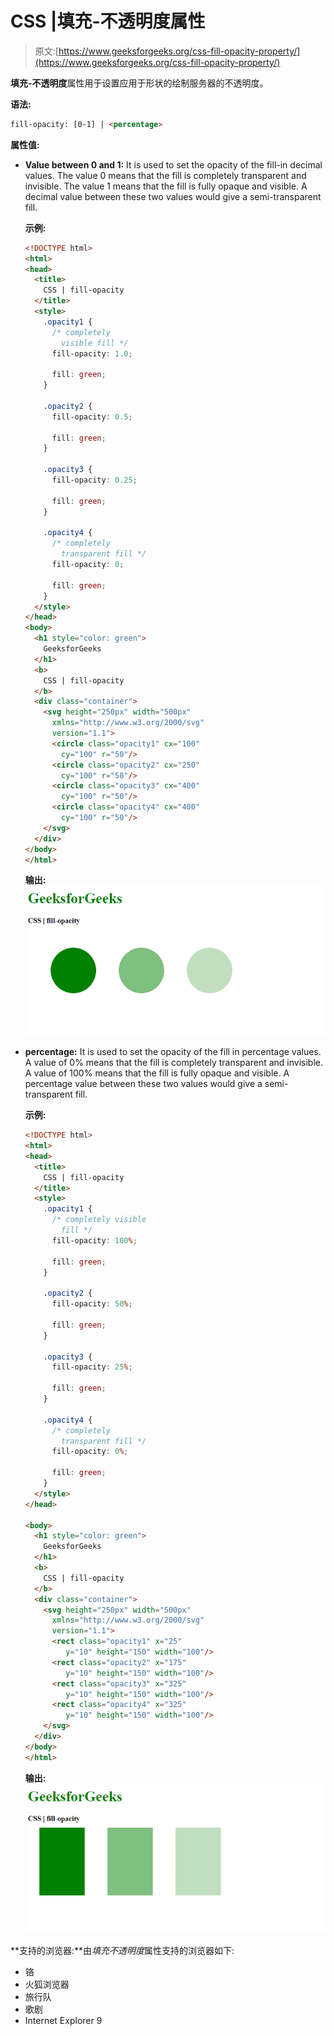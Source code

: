 # CSS |填充-不透明度属性

> 原文:[https://www.geeksforgeeks.org/css-fill-opacity-property/](https://www.geeksforgeeks.org/css-fill-opacity-property/)

**填充-不透明度**属性用于设置应用于形状的绘制服务器的不透明度。

**语法:**

```html
fill-opacity: [0-1] | <percentage>
```

**属性值:**

*   **Value between 0 and 1:** It is used to set the opacity of the fill-in decimal values. The value 0 means that the fill is completely transparent and invisible. The value 1 means that the fill is fully opaque and visible. A decimal value between these two values would give a semi-transparent fill.

    **示例:**

    ```html
    <!DOCTYPE html>
    <html>
    <head>
      <title>
        CSS | fill-opacity
      </title>
      <style>
        .opacity1 {
          /* completely 
            visible fill */
          fill-opacity: 1.0;

          fill: green;
        }

        .opacity2 {
          fill-opacity: 0.5;

          fill: green;
        }

        .opacity3 {
          fill-opacity: 0.25;

          fill: green;
        }

        .opacity4 {
          /* completely
            transparent fill */
          fill-opacity: 0;

          fill: green;
        }
      </style>
    </head>
    <body>
      <h1 style="color: green">
        GeeksforGeeks
      </h1>
      <b>
        CSS | fill-opacity
      </b>
      <div class="container">
        <svg height="250px" width="500px"
          xmlns="http://www.w3.org/2000/svg"
          version="1.1">
          <circle class="opacity1" cx="100"
            cy="100" r="50"/>
          <circle class="opacity2" cx="250"
            cy="100" r="50"/>
          <circle class="opacity3" cx="400"
            cy="100" r="50"/>
          <circle class="opacity4" cx="400"
            cy="100" r="50"/>
        </svg>
      </div>
    </body>
    </html>
    ```

    **输出:**
    ![in-values](img/7f747c293de6e261d86302a69c6fb4a5.png)

*   **percentage:** It is used to set the opacity of the fill in percentage values. A value of 0% means that the fill is completely transparent and invisible. A value of 100% means that the fill is fully opaque and visible. A percentage value between these two values would give a semi-transparent fill.

    **示例:**

    ```html
    <!DOCTYPE html>
    <html>
    <head>
      <title>
        CSS | fill-opacity
      </title>
      <style>
        .opacity1 {
          /* completely visible
            fill */
          fill-opacity: 100%;

          fill: green;
        }

        .opacity2 {
          fill-opacity: 50%;

          fill: green;
        }

        .opacity3 {
          fill-opacity: 25%;

          fill: green;
        }

        .opacity4 {
          /* completely
            transparent fill */
          fill-opacity: 0%;

          fill: green;
        }
      </style>
    </head>

    <body>
      <h1 style="color: green">
        GeeksforGeeks
      </h1>
      <b>
        CSS | fill-opacity
      </b>
      <div class="container">
        <svg height="250px" width="500px"
          xmlns="http://www.w3.org/2000/svg"
          version="1.1">
          <rect class="opacity1" x="25"
             y="10" height="150" width="100"/>
          <rect class="opacity2" x="175"
             y="10" height="150" width="100"/>
          <rect class="opacity3" x="325"
             y="10" height="150" width="100"/>
          <rect class="opacity4" x="325"
             y="10" height="150" width="100"/>
        </svg>
      </div>
    </body>
    </html>
    ```

    **输出:**
    ![in-percentage](img/1ce4a0eae7b5ebbd5a20dc2fae59c442.png)

**支持的浏览器:**由*填充不透明度*属性支持的浏览器如下:

*   铬
*   火狐浏览器
*   旅行队
*   歌剧
*   Internet Explorer 9